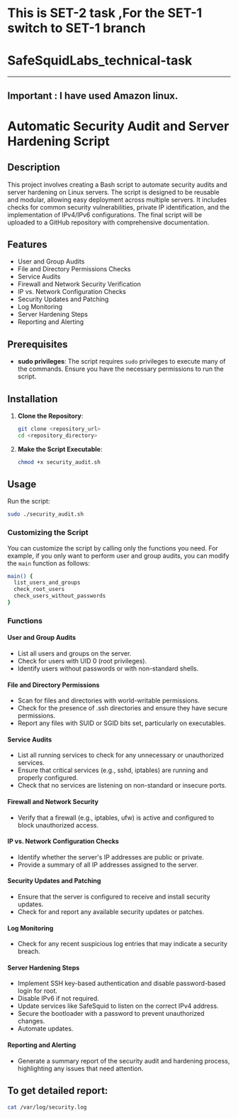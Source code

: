 # This is SET-2 task ,For the SET-1 switch to SET-1 branch
# SafeSquidLabs_technical-task

---
## Important : I have used Amazon linux.
# Automatic Security Audit and Server Hardening Script


## Description

This project involves creating a Bash script to automate security audits and server hardening on Linux servers. The script is designed to be reusable and modular, allowing easy deployment across multiple servers. It includes checks for common security vulnerabilities, private IP identification, and the implementation of IPv4/IPv6 configurations. The final script will be uploaded to a GitHub repository with comprehensive documentation.

## Features

- User and Group Audits
- File and Directory Permissions Checks
- Service Audits
- Firewall and Network Security Verification
- IP vs. Network Configuration Checks
- Security Updates and Patching
- Log Monitoring
- Server Hardening Steps
- Reporting and Alerting

## Prerequisites

- **sudo privileges**: The script requires `sudo` privileges to execute many of the commands. Ensure you have the necessary permissions to run the script.

## Installation

1. **Clone the Repository**:
   ```bash
   git clone <repository_url>
   cd <repository_directory>
   ```

2. **Make the Script Executable**:
   ```bash
   chmod +x security_audit.sh
   ```

## Usage

Run the script:
```bash
sudo ./security_audit.sh
```

### Customizing the Script

You can customize the script by calling only the functions you need. For example, if you only want to perform user and group audits, you can modify the `main` function as follows:

```bash
main() {
  list_users_and_groups
  check_root_users
  check_users_without_passwords
}
```

### Functions

#### User and Group Audits

- List all users and groups on the server.
- Check for users with UID 0 (root privileges).
- Identify users without passwords or with non-standard shells.

#### File and Directory Permissions

- Scan for files and directories with world-writable permissions.
- Check for the presence of .ssh directories and ensure they have secure permissions.
- Report any files with SUID or SGID bits set, particularly on executables.

#### Service Audits

- List all running services to check for any unnecessary or unauthorized services.
- Ensure that critical services (e.g., sshd, iptables) are running and properly configured.
- Check that no services are listening on non-standard or insecure ports.

#### Firewall and Network Security

- Verify that a firewall (e.g., iptables, ufw) is active and configured to block unauthorized access.

#### IP vs. Network Configuration Checks

- Identify whether the server's IP addresses are public or private.
- Provide a summary of all IP addresses assigned to the server.

#### Security Updates and Patching

- Ensure that the server is configured to receive and install security updates.
- Check for and report any available security updates or patches.

#### Log Monitoring

- Check for any recent suspicious log entries that may indicate a security breach.

#### Server Hardening Steps

- Implement SSH key-based authentication and disable password-based login for root.
- Disable IPv6 if not required.
- Update services like SafeSquid to listen on the correct IPv4 address.
- Secure the bootloader with a password to prevent unauthorized changes.
- Automate updates.

#### Reporting and Alerting

- Generate a summary report of the security audit and hardening process, highlighting any issues that need attention.
## To get detailed report:  
```bash
cat /var/log/security.log
```
